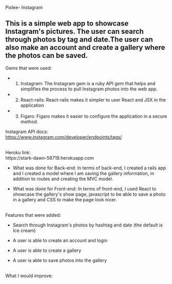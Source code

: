 Pixlee- Instagram

## This is a  simple web app to showcase Instagram's pictures. The user can search through photos by tag and date.The user can also make an account and create a gallery where the photos can be saved.

 Gems that were used:

* 1) Instagram: The Instagram gem is a ruby API gem that helps and simplifies the process to pull Instagram photos into the web app.


* 2) React-rails: React-rails makes it simpler to user React and JSX in the application



* 3) Figaro: Figaro makes it easier to configure the application in a secure method.


Instagram API docs: <br>
https://www.instagram.com/developer/endpoints/tags/ <br>


  <br>
  Heroku link: <br>
https://stark-dawn-58719.herokuapp.com

  <br>

  * What was done for Back-end: In terms of back-end, I created a rails app and I created a model where I am saving the gallery information, in addition to routes and creating the MVC model.

  * What was done for Front-end: In terms of front-end, I used React to showcase the gallery's show page, javascript to be able to save a photo in a gallery and CSS to make the page look nicer.

   <br>Features that were added:

  * Search through Instagram's photos by hashtag and date (the default is Ice cream)

  * A user is able to create an account and login

  * A user is able to create a gallery

  * A user is able to save photos into the gallery


   <br>What I would improve:
